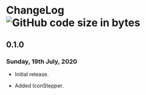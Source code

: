 # ChangeLog ![GitHub code size in bytes](https://img.shields.io/github/languages/code-size/imujtaba8488/package_im_stepper)

## 0.1.0

### Sunday, 19th July, 2020

* Initial release.

* Added IconStepper.
